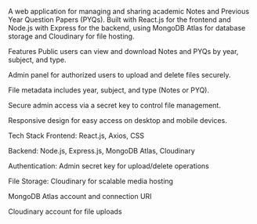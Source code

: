 A web application for managing and sharing academic Notes and Previous Year Question Papers (PYQs).
Built with React.js for the frontend and Node.js with Express for the backend, using MongoDB Atlas for database storage and Cloudinary for file hosting.

Features
Public users can view and download Notes and PYQs by year, subject, and type.

Admin panel for authorized users to upload and delete files securely.

File metadata includes year, subject, and type (Notes or PYQ).

Secure admin access via a secret key to control file management.

Responsive design for easy access on desktop and mobile devices.

Tech Stack
Frontend: React.js, Axios, CSS

Backend: Node.js, Express.js, MongoDB Atlas, Cloudinary

Authentication: Admin secret key for upload/delete operations

File Storage: Cloudinary for scalable media hosting



MongoDB Atlas account and connection URI

Cloudinary account for file uploads
